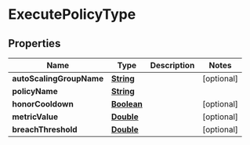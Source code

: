

# ExecutePolicyType


## Properties

| Name | Type | Description | Notes |
|------------ | ------------- | ------------- | -------------|
|**autoScalingGroupName** | [**String**](String.md) |  |  [optional] |
|**policyName** | [**String**](String.md) |  |  |
|**honorCooldown** | [**Boolean**](Boolean.md) |  |  [optional] |
|**metricValue** | [**Double**](Double.md) |  |  [optional] |
|**breachThreshold** | [**Double**](Double.md) |  |  [optional] |




